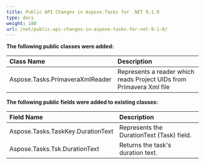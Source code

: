 ```yaml
---
title: Public API Changes in Aspose.Tasks for .NET 9.1.0
type: docs
weight: 180
url: /net/public-api-changes-in-aspose-tasks-for-net-9-1-0/
---
```


**The following public classes were added:**

|**Class Name**|**Description**|
| :- | :- |
|Aspose.Tasks.PrimaveraXmlReader |Represents a reader which reads Project UIDs from Primavera Xml file |
**The following public fields were added to existing classes:**

|**Field Name**|**Description**|
| :- | :- |
|Aspose.Tasks.TaskKey.DurationText |Represents the DurationText (Task) field. |
|Aspose.Tasks.Tsk.DurationText |Returns the task's duration text. |

